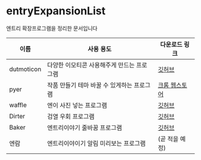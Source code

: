 # entryExpansionList
엔트리 확장프로그램을 정리한 문서입니다

|이름|사용 용도|다운로드 링크|
|-|-|-|
dutmoticon|다양한 이모티콘 사용해주게 만드는 프로그램|[깃허브](https://github.com/EntryHack/dutmoticon/releases/tag/3.1.1)|
pyer|작품 만들기 테마 바꿀 수 있게하는 프로그램|[크롬 웹스토어](https://chrome.google.com/webstore/detail/pyer-엔트리-테마/acakicmakfimdjpiopdgocnkemebjmln)|
waffle|엔이 사진 넣는 프로그램|[깃허브](https://github.com/ddtt786/waffle/releases/tag/0.4.3)|
Dirter|검열 우회 프로그램|[깃허브](https://github.com/Im-JaMezz/Dirter)|
Baker|엔트리이야기 줄바꿈 프로그램|[깃허브](https://github.com/deliciouswaffle/Baker/releases/tag/crx)|
엔람|엔트리이야이기 알림 미리보는 프로그램|(곧 적을 예정)|

